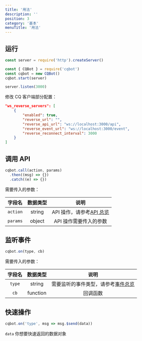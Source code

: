 ```yaml
---
title: '用法'
description: ''
position: 3
category: '基本'
menuTitle: '用法'
---
```


## 运行

```js
const server = require('http').createServer()

const { CQBot } = require('cqbot')
const cqbot = new CQBot()
cqbot.start(server)

server.listen(3000)
```

<alert>

修改 CQ 客户端部分配置：

</alert>

```json
"ws_reverse_servers": [
	{
		"enabled": true,
		"reverse_url": "",
		"reverse_api_url": "ws://localhost:3000/api",
		"reverse_event_url": "ws://localhost:3000/event",
		"reverse_reconnect_interval": 3000
	}
]
```

## 调用 API

```js
cqbot.call(action, params)
  .then((msg) => {})
  .catch((e) => {})
```

需要传入的参数：

| 字段名 | 数据类型 | 说明 |
| :---: | :---: | :---: |
| `action` | string | API 操作，请参考[API 总览](/api) |
| `params` | object | API 操作需要传入的参数 |

## 监听事件

```js
cqbot.on(type, cb)
```

需要传入的参数：

| 字段名 | 数据类型 | 说明 |
| :---: | :---: | :---: |
| `type` | string | 需要监听的事件类型，请参考[事件总览](/event) |
| `cb` | function | 回调函数 |

## 快速操作

```js
cqbot.on('type', msg => msg.$send(data))
```

<alert>

`data` 你想要快速返回的数据对象

</alert>
